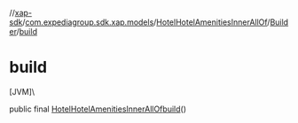 //[xap-sdk](../../../../index.md)/[com.expediagroup.sdk.xap.models](../../index.md)/[HotelHotelAmenitiesInnerAllOf](../index.md)/[Builder](index.md)/[build](build.md)

# build

[JVM]\

public final [HotelHotelAmenitiesInnerAllOf](../index.md)[build](build.md)()
